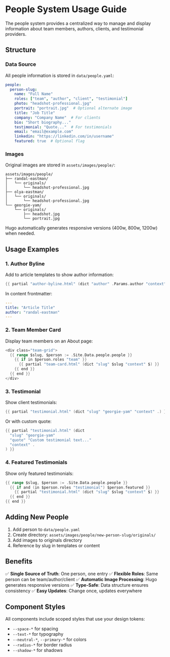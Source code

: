 # People System Usage Guide

The people system provides a centralized way to manage and display information about team members, authors, clients, and testimonial providers.

## Structure

### Data Source
All people information is stored in `data/people.yaml`:

```yaml
people:
  person-slug:
    name: "Full Name"
    roles: ["team", "author", "client", "testimonial"]
    photo: "headshot-professional.jpg"
    portrait: "portrait.jpg"  # Optional alternate image
    title: "Job Title"
    company: "Company Name"  # For clients
    bio: "Short biography..."
    testimonial: "Quote..."  # For testimonials
    email: "email@example.com"
    linkedin: "https://linkedin.com/in/username"
    featured: true  # Optional flag
```

### Images
Original images are stored in `assets/images/people/`:

```
assets/images/people/
├── randal-eastman/
│   └── originals/
│       └── headshot-professional.jpg
├── olya-eastman/
│   └── originals/
│       └── headshot-professional.jpg
└── georgie-yam/
    └── originals/
        ├── headshot.jpg
        └── portrait.jpg
```

Hugo automatically generates responsive versions (400w, 800w, 1200w) when needed.

## Usage Examples

### 1. Author Byline

Add to article templates to show author information:

```go
{{ partial "author-byline.html" (dict "author" .Params.author "context" .) }}
```

In content frontmatter:
```yaml
---
title: "Article Title"
author: "randal-eastman"
---
```

### 2. Team Member Card

Display team members on an About page:

```go
<div class="team-grid">
  {{ range $slug, $person := .Site.Data.people.people }}
    {{ if in $person.roles "team" }}
      {{ partial "team-card.html" (dict "slug" $slug "context" $) }}
    {{ end }}
  {{ end }}
</div>
```

### 3. Testimonial

Show client testimonials:

```go
{{ partial "testimonial.html" (dict "slug" "georgie-yam" "context" .) }}
```

Or with custom quote:
```go
{{ partial "testimonial.html" (dict
  "slug" "georgie-yam"
  "quote" "Custom testimonial text..."
  "context" .
) }}
```

### 4. Featured Testimonials

Show only featured testimonials:

```go
{{ range $slug, $person := .Site.Data.people.people }}
  {{ if and (in $person.roles "testimonial") $person.featured }}
    {{ partial "testimonial.html" (dict "slug" $slug "context" $) }}
  {{ end }}
{{ end }}
```

## Adding New People

1. Add person to `data/people.yaml`
2. Create directory: `assets/images/people/new-person-slug/originals/`
3. Add images to originals directory
4. Reference by slug in templates or content

## Benefits

✅ **Single Source of Truth**: One person, one entry
✅ **Flexible Roles**: Same person can be team/author/client
✅ **Automatic Image Processing**: Hugo generates responsive versions
✅ **Type-Safe**: Data structure ensures consistency
✅ **Easy Updates**: Change once, updates everywhere

## Component Styles

All components include scoped styles that use your design tokens:
- `--space-*` for spacing
- `--text-*` for typography
- `--neutral-*`, `--primary-*` for colors
- `--radius-*` for border radius
- `--shadow-*` for shadows
